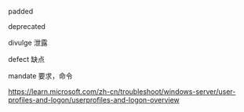 padded

deprecated

divulge	泄露

defect	缺点

mandate	要求，命令

https://learn.microsoft.com/zh-cn/troubleshoot/windows-server/user-profiles-and-logon/userprofiles-and-logon-overview

